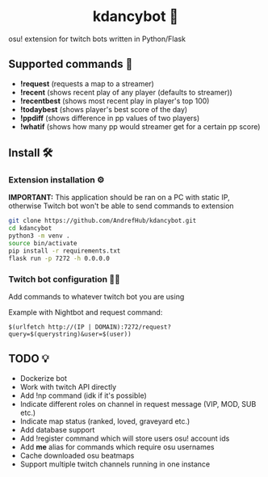 <h1 align="center">kdancybot 🤖</h1>

osu! extension for twitch bots written in Python/Flask
## Supported commands 🤯

* **!request**    (requests a map to a streamer)
* **!recent**     (shows recent play of any player (defaults to streamer))
* **!recentbest** (shows most recent play in player's top 100)
* **!todaybest**  (shows player's best score of the day)
* **!ppdiff**     (shows difference in pp values of two players)
* **!whatif**     (shows how many pp would streamer get for a certain pp score)

## Install 🛠️
### Extension installation ⚙️
**IMPORTANT:** This application should be ran on a PC with static IP, otherwise Twitch bot won't be able to send commands to extension 
```bash
git clone https://github.com/AndrefHub/kdancybot.git
cd kdancybot
python3 -m venv .
source bin/activate
pip install -r requirements.txt
flask run -p 7272 -h 0.0.0.0
```
### Twitch bot configuration 👨‍💻
Add commands to whatever twitch bot you are using

Example with Nightbot and request command:
```
$(urlfetch http://(IP | DOMAIN):7272/request?query=$(querystring)&user=$(user))
```
## TODO 💡
* Dockerize bot
* Work with twitch API directly
* Add !np command (idk if it's possible)
* Indicate different roles on channel in request message (VIP, MOD, SUB etc.)
* Indicate map status (ranked, loved, graveyard etc.)
* Add database support
* Add !register command which will store users osu! account ids
* Add **me** alias for commands which require osu usernames
* Cache downloaded osu beatmaps
* Support multiple twitch channels running in one instance
